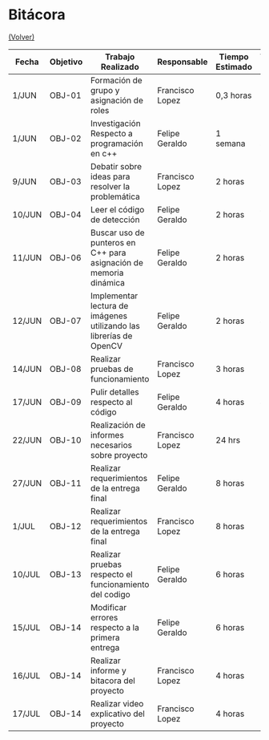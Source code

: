 # Bitácora

[(Volver)](../README.md)

| Fecha  | Objetivo  | Trabajo Realizado | Responsable | Tiempo Estimado | Tiempo Real |
|--------|-----------|-------------------|-------------|-----------------|-------------|
| 1/JUN |OBJ-01 | Formación de grupo y asignación de roles | Francisco Lopez | 0,3 horas | 0,3 horas |
| 1/JUN | OBJ-02 | Investigación Respecto a programación en c++ | Felipe Geraldo | 1 semana | 1 semana |
| 9/JUN | OBJ-03 | Debatir sobre ideas para resolver la problemática | Francisco Lopez |2 horas | 2 horas  |
| 10/JUN | OBJ-04 | Leer el código de detección |  Felipe Geraldo | 2 horas | 4,5 horas |
| 11/JUN | OBJ-06 | Buscar uso de punteros en C++ para asignación de memoria dinámica | Felipe Geraldo |2 horas | 2 horas  |
| 12/JUN | OBJ-07 | Implementar lectura de imágenes utilizando las librerías de OpenCV | Felipe Geraldo | 2 horas | 4 horas |
| 14/JUN | OBJ-08 | Realizar pruebas de funcionamiento | Francisco Lopez | 3 horas | 3 horas |
| 17/JUN | OBJ-09 | Pulir detalles respecto al código | Felipe Geraldo | 4 horas | 4 horas |
| 22/JUN | OBJ-10 | Realización de informes necesarios sobre proyecto | Francisco Lopez | 24 hrs | 24 hrs |
| 27/JUN | OBJ-11 | Realizar requerimientos de la entrega final | Felipe Geraldo | 8 horas | 6 horas |
| 1/JUL | OBJ-12 | Realizar requerimientos de la entrega final | Francisco Lopez| 8 horas | 6 horas |
| 10/JUL | OBJ-13 | Realizar pruebas respecto el funcionamiento del codigo | Felipe Geraldo | 6 horas | 6 horas |
| 15/JUL | OBJ-14 | Modificar errores respecto a la primera entrega | Felipe Geraldo | 6 horas | 6 horas |
| 16/JUL | OBJ-14 | Realizar informe y bitacora del proyecto | Francisco Lopez | 4 horas | 5 horas |
| 17/JUL | OBJ-14 | Realizar video explicativo del proyecto | Francisco Lopez | 4 horas | 5 horas |







